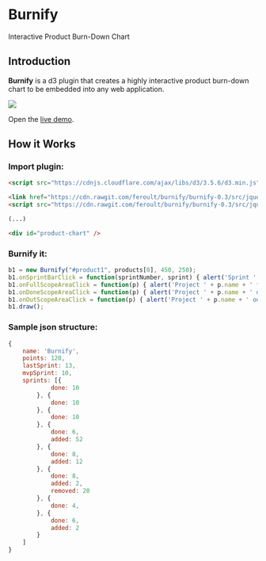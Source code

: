 # Burnify
Interactive Product Burn-Down Chart

## Introduction

**Burnify** is a d3 plugin that creates a highly interactive product burn-down chart to be embedded into any web application.

![](https://github.com/feroult/burnify/blob/master/sample.png)

Open the [live demo](https://cdn.rawgit.com/feroult/burnify/burnify-0.4/test/products.html).


## How it Works

### Import plugin:
```html
<script src="https://cdnjs.cloudflare.com/ajax/libs/d3/3.5.6/d3.min.js" charset="utf-8"></script>

<link href="https://cdn.rawgit.com/feroult/burnify/burnify-0.3/src/jquery.burnify.css" rel="stylesheet" type="text/css">
<script src="https://cdn.rawgit.com/feroult/burnify/burnify-0.3/src/jquery.burnify.js"></script>

(...)

<div id="product-chart" />
```

### Burnify it:
```javascript
b1 = new Burnify("#product1", products[0], 450, 250);
b1.onSprintBarClick = function(sprintNumber, sprint) { alert('Sprint ' + sprintNumber + ' (done: '+ sprint.done + ')'); };
b1.onFullScopeAreaClick = function(p) { alert('Project ' + p.name + ' full scope area!'); };
b1.onDoneScopeAreaClick = function(p) { alert('Project ' + p.name + ' done scope area!'); };
b1.onOutScopeAreaClick = function(p) { alert('Project ' + p.name + ' out scope area!'); };
b1.draw();
```

### Sample json structure:
```javascript
{
    name: 'Burnify',
    points: 120,
    lastSprint: 13,
    mvpSprint: 10,
    sprints: [{
            done: 10
        }, {
            done: 10
        }, {
            done: 10
        }, {
            done: 6,
            added: 52
        }, {
            done: 8,
            added: 12
        }, {
            done: 8,
            added: 2,
            removed: 20
        }, {
            done: 4,
        }, {
            done: 6,
            added: 2
        }
    ]
}
```
